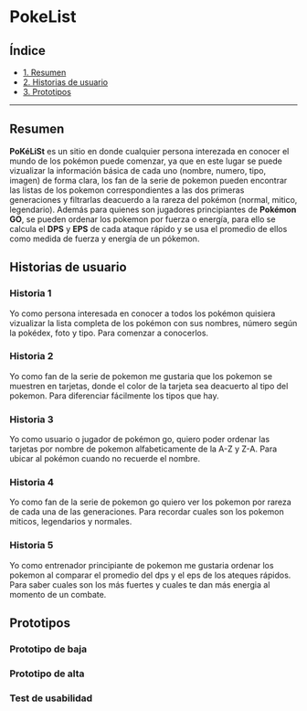 # PokeList

## Índice

* [1. Resumen](#resumen)
* [2. Historias de usuario](#historias-de-usuario)
* [3. Prototipos](#prototipos)

 

***

## Resumen 
**PoKéLiSt** es un sitio en donde cualquier persona interezada en conocer el mundo de los pokémon puede comenzar, ya que en este lugar se puede vizualizar la  información básica de cada uno  (nombre, numero, tipo, imagen) de forma clara, los fan de la serie de pokemon pueden encontrar las listas de  los pokemon correspondientes a las dos primeras generaciones y filtrarlas  deacuerdo a la rareza del pokémon (normal, mitico, legendario). Además para quienes  son jugadores principiantes de **Pokémon GO**, se pueden ordenar los pokemon por fuerza o energía, para ello se calcula el **DPS** y **EPS** de cada ataque rápido y se usa el promedio de ellos como medida de fuerza y energía  de un pókemon.

## Historias de usuario

### Historia 1
Yo como persona interesada en conocer a todos los pokémon quisiera vizualizar la lista completa de los pokémon con sus nombres, número según la pokédex, foto y tipo. Para comenzar a conocerlos.

### Historia 2
Yo como fan de la serie de pokemon me gustaria que los pokemon se muestren en tarjetas, donde el color de la tarjeta sea deacuerto al tipo del pokemon. Para diferenciar fácilmente los tipos que hay.

### Historia 3
Yo como usuario o jugador de pokémon go, quiero poder ordenar las tarjetas por nombre  de pokemon alfabeticamente de la A-Z y Z-A. Para ubicar al pokémon cuando no recuerde el nombre.

### Historia 4
Yo como fan de la serie de pokemon go quiero ver los pokemon por rareza de cada una de las generaciones. Para recordar cuales son los pokemon miticos, legendarios y normales.

### Historia 5
Yo como entrenador principiante de pokemon me gustaria ordenar los pokemon al comparar el promedio del dps y el eps de los ateques rápidos. Para saber cuales son los más fuertes y cuales te dan más energia al momento de un combate.

## Prototipos
### Prototipo de baja
### Prototipo de alta
### Test de usabilidad